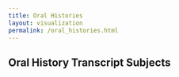 ```yaml
---
title: Oral Histories
layout: visualization
permalink: /oral_histories.html
---
```


## Oral History Transcript Subjects